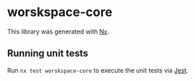 # worskspace-core

This library was generated with [Nx](https://nx.dev).

## Running unit tests

Run `nx test worskspace-core` to execute the unit tests via [Jest](https://jestjs.io).
